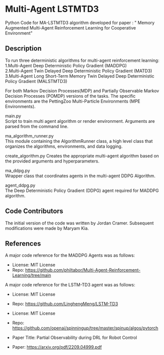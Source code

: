 # Multi-Agent LSTMTD3
Python Code for MA-LSTMTD3 algorithm developed for paper : " Memory Augmented Multi-Agent Reinforcement Learning for Cooperative Environment"

## Description 
To run three deterministic algorithms for multi-agent reinforcement learning:  
1.Multi-Agent Deep Deterministic Policy Gradient (MADDPG)  
2.Multi-Agent Twin Delayed Deep Deterministic Policy Gradient (MATD3)  
3.Multi-Agent Long Short-Term Memory Twin Delayed Deep Deterministic Policy Gradient (MALSTMTD3)  

For both Markov Decision Processes(MDP) and Partially Observable Markov Decision Processes (POMDP) versions of the tasks.
The specific environments are the PettingZoo Multi-Particle Environments (MPE Environments).


  main.py  
  Script to train multi agent algorithm or render environment.
  Arguments are parsed from the command line.

  ma_algorithm_runner.py  
  This module containing the AlgorithmRunner class, a high level class that organizes the algorithms, environments, and data logging.  

  create_algorithm.py
  Creates the appropriate multi-agent algorithm based on the provided arguments and hyperparameters.

  ma_ddpg.py  
  Wrapper class that coordinates agents in the multi-agent DDPG Algorithm.

  agent_ddpg.py  
  The Deep Deterministic Policy Gradient (DDPG) agent required for MADDPG algorithm.

## Code Contributors  
The initial version of the code was written by Jordan Cramer. Subsequent modifications were made by Maryam Kia.  

## References
A major code reference for the MADDPG Agents was as follows:
* License: MIT License
* Repo: https://github.com/philtabor/Multi-Agent-Reinforcement-Learning/tree/main

A major code reference for the LSTM-TD3 agent was as follows:
* License: MIT License
* Repo: https://github.com/LinghengMeng/LSTM-TD3

* License: MIT License
* Repo: https://github.com/openai/spinningup/tree/master/spinup/algos/pytorch

* Paper Title: Partial Observability during DRL for Robot Control
* Paper: https://arxiv.org/pdf/2209.04999.pdf
